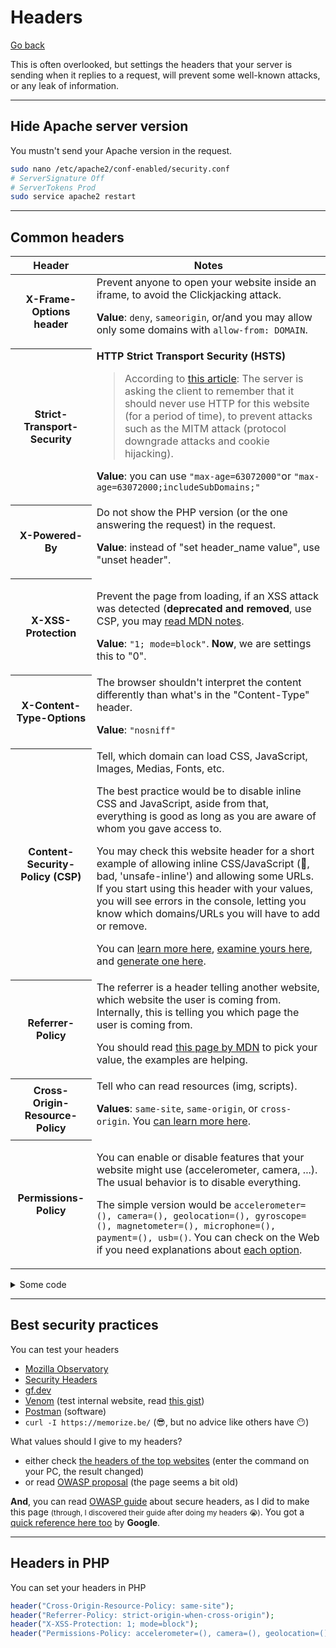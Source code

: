 # Headers

[Go back](../index.md#security)

This is often overlooked, but settings the headers that your server is sending when it replies to a request, will prevent some well-known attacks, or any leak of information.

<hr class="sl">

## Hide Apache server version

You mustn't send your Apache version in the request.

```bash
sudo nano /etc/apache2/conf-enabled/security.conf
# ServerSignature Off
# ServerTokens Prod
sudo service apache2 restart
```

<hr class="sr">

## Common headers

<table class="table table-bordered table-striped border-dark">
<thead><tr><th>Header</th><th>Notes</th></tr></thead>
<tbody>
<tr>
<th scope="row">X-Frame-Options header</th>
<td>Prevent anyone to open your website inside an iframe, to avoid the Clickjacking attack.

**Value**: `deny`, `sameorigin`, or/and you may allow only some domains with `allow-from: DOMAIN`.
</td>
</tr>
<tr>
<th scope="row">Strict-Transport-Security</th>
<td>
<b>HTTP Strict Transport Security (HSTS)</b>

> According to [this article](https://raymii.org/s/tutorials/HTTP_Strict_Transport_Security_for_Apache_NGINX_and_Lighttpd.html): The server is asking the client to remember that it should never use HTTP for this website (for a period of time), to prevent attacks such as the MITM attack (protocol downgrade attacks and cookie hijacking).

**Value**: you can use `"max-age=63072000"`or `"max-age=63072000;includeSubDomains;"`
</td>
</tr>
<tr>
<th scope="row">X-Powered-By</th>
<td>Do not show the PHP version (or the one answering the request) in the request.

**Value**: instead of "set header_name value", use "unset header".
</td>
</tr>
<tr>
<th scope="row">X-XSS-Protection</th>
<td>

Prevent the page from loading, if an XSS attack was detected (**deprecated and removed**, use CSP, you may [read MDN notes](https://developer.mozilla.org/en-US/docs/Web/HTTP/Headers/X-XSS-Protection).

**Value**: `"1; mode=block"`. **Now**, we are settings this to "0".
</td>
</tr>
<tr>
<th scope="row">X-Content-Type-Options</th>
<td>The browser shouldn't interpret the content differently than what's in the "Content-Type" header.

**Value**: `"nosniff"`
</td>
</tr>
<tr>
<th scope="row">Content-Security-Policy (CSP)</th>
<td>Tell, which domain can load CSS, JavaScript, Images, Medias, Fonts, etc.

The best practice would be to disable inline CSS and JavaScript, aside from that, everything is good as long as you are aware of whom you gave access to.

You may check this website header for a short example of allowing inline CSS/JavaScript (🤮, bad, 'unsafe-inline') and allowing some URLs. If you start using this header with your values, you will see errors in the console, letting you know which domains/URLs you will have to add or remove.

You can [learn more here](https://infosec.mozilla.org/guidelines/web_security#content-security-policy), [examine yours here](https://csp-evaluator.withgoogle.com/?csp=https://duckduckgo.com), and [generate one here](https://addons.mozilla.org/en-US/firefox/addon/laboratory-by-mozilla/).

</td>
</tr>
<tr>
<th scope="row">Referrer-Policy</th>
<td>The referrer is a header telling another website, which website the user is coming from. Internally, this is telling you which page the user is coming from.

You should read [this page by MDN](https://developer.mozilla.org/en-US/docs/Web/HTTP/Headers/Referrer-Policy#examples) to pick your value, the examples are helping.
</td>
</tr>
<tr>
<th scope="row">Cross-Origin-Resource-Policy</th>
<td>Tell who can read resources (img, scripts).

<b>Values</b>: `same-site`, `same-origin`, or `cross-origin`. You [can learn more here](https://resourcepolicy.fyi/).
</td>
</tr>
<tr>
<th scope="row">Permissions-Policy</th>
<td>

You can enable or disable features that your website might use (accelerometer, camera, ...). The usual behavior is to disable everything.

The simple version would be `accelerometer=(), camera=(), geolocation=(), gyroscope=(), magnetometer=(), microphone=(), payment=(), usb=()`. You can check on the Web if you need explanations about [each option](https://developer.mozilla.org/en-US/docs/Web/HTTP/Headers/Feature-Policy#directives).
</td>
</tr>
</tbody>
</table>

<details class="details-e">
<summary>Some code</summary>

```apacheconf
<VirtualHost *:443>
    # ...
    Header always set Strict-Transport-Security "max-age=63072000"
    Header always unset X-Powered-By
    Header always set X-Frame-Options "deny"
    # set to 0
    # Header always set X-XSS-Protection "1; mode=block"
    Header always set X-XSS-Protection "0"
    Header always set X-Content-Type-Options "nosniff"

    # DO NOT FORGET TO SET Content-Security-Policy (CSP)
    # you must adapt this (add the host that your website can use)
    # here is some code, but don't use this code, make yours
    Header always set Content-Security-Policy "default-src 'none';script-src 'self';style-src 'self';img-src 'self' some_domain_here;"

    Header always set Referrer-Policy "strict-origin-when-cross-origin"
    Header always set Cross-Origin-Resource-Policy "same-site"
    Header always set Permissions-Policy "accelerometer=(),autoplay=(),camera=(),display-capture=(),document-domain=(),encrypted-media=(),fullscreen=(),geolocation=(),gyroscope=(),magnetometer=(),microphone=(),midi=(),payment=(),picture-in-picture=(),publickey-credentials-get=(),screen-wake-lock=(),sync-xhr=(self),usb=(),web-share=(),xr-spatial-tracking=()"
</VirtualHost>
```
</details>

<hr class="sl">

## Best security practices

You can test your headers

* [Mozilla Observatory](https://observatory.mozilla.org/)
* [Security Headers](https://securityheaders.com/)
* [gf.dev](https://gf.dev/secure-headers-test)
* [Venom](https://github.com/ovh/venom) (test internal website, read [this gist](https://gist.github.com/righettod/f63548ebd96bed82269dcc3dfea27056#gistcomment-3630811))
* [Postman](https://www.postman.com/) (software)
* `curl -I https://memorize.be/` (😎, but no advice like others have 😶)

What values should I give to my headers?

* either check [the headers of the top websites](https://owasp.org/www-project-secure-headers/#div-top) (enter the command on your PC, the result changed)
* or read [OWASP proposal](https://owasp.org/www-project-secure-headers/#div-bestpractices) (the page seems a bit old)

**And**, you can read [OWASP guide](https://owasp.org/www-project-secure-headers/) about secure headers, as I did to make this page <small>(through, I discovered their guide after doing my headers 😭)</small>. You got a [quick reference here too](https://web.dev/security-headers/) by **Google**.

<hr class="sr">

## Headers in PHP

You can set your headers in PHP

```php
header("Cross-Origin-Resource-Policy: same-site");
header("Referrer-Policy: strict-origin-when-cross-origin");
header("X-XSS-Protection: 1; mode=block");
header("Permissions-Policy: accelerometer=(), camera=(), geolocation=(), gyroscope=(), magnetometer=(), microphone=(), payment=(), usb=()");
```